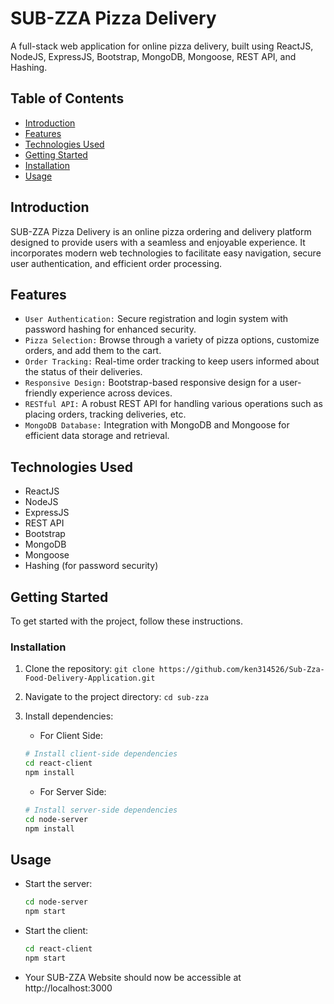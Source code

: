 # SUB-ZZA Pizza Delivery

A full-stack web application for online pizza delivery, built using ReactJS, NodeJS, ExpressJS, Bootstrap, MongoDB, Mongoose, REST API, and Hashing.

## Table of Contents

- [Introduction](#introduction)
- [Features](#features)
- [Technologies Used](#technologies-used)
- [Getting Started](#getting-started)
- [Installation](#installation)
- [Usage](#usage)

## Introduction

SUB-ZZA Pizza Delivery is an online pizza ordering and delivery platform designed to provide users with a seamless and enjoyable experience. It incorporates modern web technologies to facilitate easy navigation, secure user authentication, and efficient order processing.

## Features

- `User Authentication:` Secure registration and login system with password hashing for enhanced security.
- `Pizza Selection:` Browse through a variety of pizza options, customize orders, and add them to the cart.
- `Order Tracking:` Real-time order tracking to keep users informed about the status of their deliveries.
- `Responsive Design:` Bootstrap-based responsive design for a user-friendly experience across devices.
- `RESTful API:` A robust REST API for handling various operations such as placing orders, tracking deliveries, etc.
- `MongoDB Database:` Integration with MongoDB and Mongoose for efficient data storage and retrieval.

## Technologies Used

- ReactJS
- NodeJS
- ExpressJS
- REST API
- Bootstrap
- MongoDB
- Mongoose
- Hashing (for password security)

## Getting Started

To get started with the project, follow these instructions.

### Installation

1. Clone the repository: `git clone https://github.com/ken314526/Sub-Zza-Food-Delivery-Application.git`
2. Navigate to the project directory: `cd sub-zza`
3. Install dependencies:

   - For Client Side:

   ```bash
   # Install client-side dependencies
   cd react-client
   npm install 
   ```

   - For Server Side:

   ```bash
   # Install server-side dependencies
   cd node-server
   npm install 
   ```

## Usage

- Start the server: 

    ```bash
    cd node-server
    npm start 
    ```
- Start the client:

    ```bash
    cd react-client 
    npm start
    ```
- Your SUB-ZZA Website should now be accessible at http://localhost:3000

